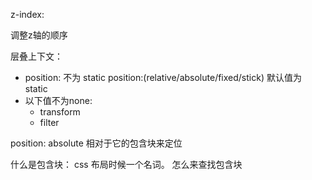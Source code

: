 z-index:

调整z轴的顺序

层叠上下文：
- position: 不为 static position:(relative/absolute/fixed/stick) 默认值为 static
- 以下值不为none:
  - transform
  - filter

position: absolute  相对于它的包含块来定位

什么是包含块： css 布局时候一个名词。
怎么来查找包含块
<!-- position: absolute  父级第一个有定位的元素 -->